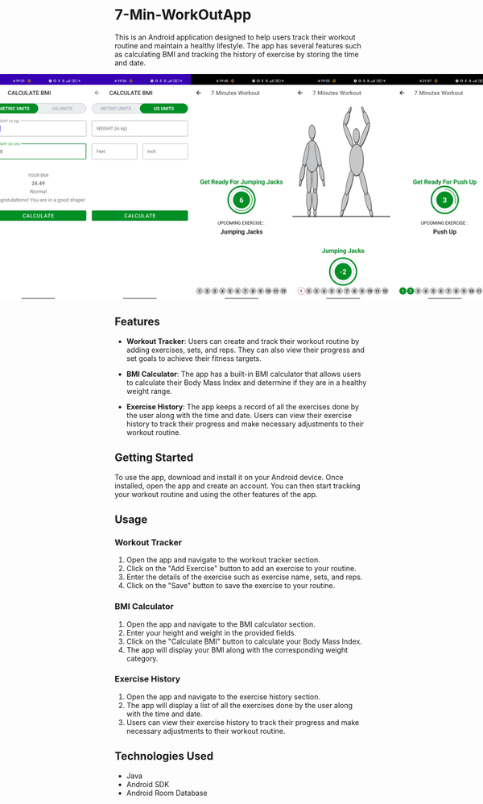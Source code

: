 # 7-Min-WorkOutApp

This is an Android application designed to help users track their workout routine and maintain a healthy lifestyle. The app has several features such as calculating BMI and tracking the history of exercise by storing the time and date.


<div style="display:flex; justify-content:center; align-items:center;">
  <img src="Screenshot1.jpg" alt="Photo 1" width="250" height="450">

  <img src="Screenshot3.jpg" alt="Photo 1" width="250" height="450">
  <img src="Screenshot4.jpg" alt="Photo 1" width="250" height="450">
  <img src="Screenshot5.jpg" alt="Photo 1" width="250" height="450">
  <img src="Screenshot6.jpg" alt="Photo 1" width="250" height="450">
  <img src="Screenshot8.jpg" alt="Photo 1" width="250" height="450">
  <img src="Screenshot9.jpg" alt="Photo 1" width="250" height="450">
</div>


## Features

* **Workout Tracker**: Users can create and track their workout routine by adding exercises, sets, and reps. They can also view their progress and set goals to achieve their fitness targets.

* **BMI Calculator**: The app has a built-in BMI calculator that allows users to calculate their Body Mass Index and determine if they are in a healthy weight range.

* **Exercise History**: The app keeps a record of all the exercises done by the user along with the time and date. Users can view their exercise history to track their progress and make necessary adjustments to their workout routine.

## Getting Started

To use the app, download and install it on your Android device. Once installed, open the app and create an account. You can then start tracking your workout routine and using the other features of the app.

## Usage

### Workout Tracker

1. Open the app and navigate to the workout tracker section.
2. Click on the "Add Exercise" button to add an exercise to your routine.
3. Enter the details of the exercise such as exercise name, sets, and reps.
4. Click on the "Save" button to save the exercise to your routine.

### BMI Calculator

1. Open the app and navigate to the BMI calculator section.
2. Enter your height and weight in the provided fields.
3. Click on the "Calculate BMI" button to calculate your Body Mass Index.
4. The app will display your BMI along with the corresponding weight category.

### Exercise History

1. Open the app and navigate to the exercise history section.
2. The app will display a list of all the exercises done by the user along with the time and date.
3. Users can view their exercise history to track their progress and make necessary adjustments to their workout routine.

## Technologies Used

* Java
* Android SDK
* Android Room Database


